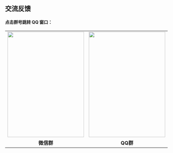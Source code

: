 ## 交流反馈

<demo-model url="/pages/example/about"></demo-model>

#### 点击群号跳转 QQ 窗口：

<qq-group></qq-group>

<table class="table" style="width: 700px;">
    <tr>
        <td align="center"><img src="https://ik.imagekit.io/anyup/images/social/weixin-chat.png?updatedAt=1756355426929" width="250" height="345" ></td>
        <td align="center"><img src="https://ik.imagekit.io/anyup/images/social/qq-chat.png" width="250" height="345" ></td>
    </tr>
    <tr>
        <td align="center"><strong>微信群</strong><br></td>
        <td align="center"><strong>QQ群</strong><br></td>
    </tr>
</table>
